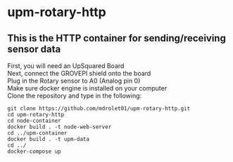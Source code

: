 # upm-rotary-http
<h2>This is the HTTP container for sending/receiving sensor data</h2>
First, you will need an UpSquared Board <br>
Next, connect the GROVEPI shield onto the board <br>
Plug in the Rotary sensor to A0 (Analog pin 0)   <br>
Make sure docker engine is installed on your computer   <br>
Clone the repository and type in the following:   <br>

`git clone https://github.com/mdrolet01/upm-rotary-http.git` <br>
`cd upm-rotary-http` <br>
`cd node-container`<br>
`docker build . -t node-web-server` <br>
`cd ../upm-container` <br>
`docker build . -t upm-data` <br>
`cd ../` <br>
`docker-compose up`
